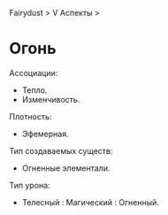 Fairydust > V Аспекты >

# Огонь

Ассоциации:
- Тепло.
- Изменчивость.

Плотность:
- Эфемерная.

Тип создаваемых существ:
- Огненные элементали.

Тип урона:
- Телесный : Магический : Огненный.